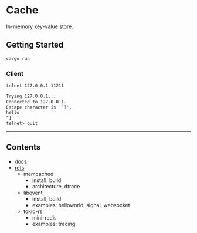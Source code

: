 # Cache

In-memory key-value store.

## Getting Started

```bash
cargo run
```

### Client

```bash
telnet 127.0.0.1 11211

Trying 127.0.0.1...
Connected to 127.0.0.1.
Escape character is '^]'.
hello
^]
telnet> quit
```

---

## Contents

- [docs](docs/README.md)
- [refs](refs/README.md)
  - memcached
    - install, build
    - architecture, dtrace
  - libevent
    - install, build
    - examples: helloworld, signal, websocket
  - tokio-rs
    - mini-redis
    - examples: tracing


